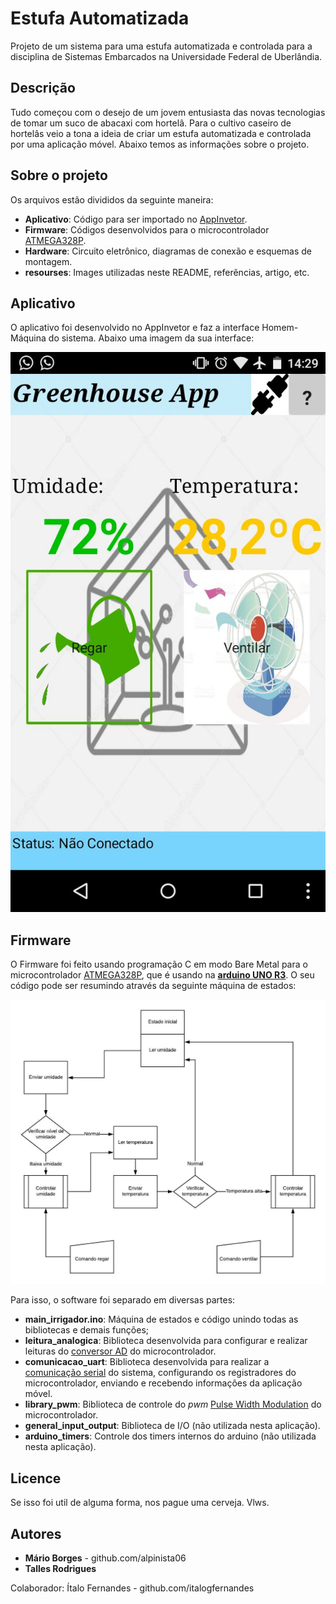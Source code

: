# Estufa Automatizada
Projeto de um sistema para uma estufa automatizada e controlada para a disciplina de Sistemas Embarcados na Universidade Federal de Uberlândia.

## Descrição

Tudo começou com o desejo de um jovem entusiasta das novas tecnologias de tomar um suco de abacaxi com hortelâ. Para o cultivo caseiro de hortelâs veio a tona a ideia de criar um estufa automatizada e controlada por uma aplicação móvel. Abaixo temos as informações sobre o projeto.  

## Sobre o projeto

Os arquivos estão divididos da seguinte maneira:
* **Aplicativo**: Código para ser importado no [AppInvetor](http://appinventor.mit.edu/explore/).
* **Firmware**: Códigos desenvolvidos para o microcontrolador [ATMEGA328P](https://www.microchip.com/wwwproducts/en/ATmega328P).
* **Hardware**: Circuito eletrônico, diagramas de conexão e esquemas de montagem.
* **resourses**: Images utilizadas neste README, referências, artigo, etc.

## Aplicativo

O aplicativo foi desenvolvido no AppInvetor e faz a interface Homem-Máquina do sistema. Abaixo uma imagem da sua interface:

![](print_do_app.jpeg)

## Firmware

O Firmware foi feito usando programação C em modo Bare Metal para o microcontrolador [ATMEGA328P](https://www.microchip.com/wwwproducts/en/ATmega328P), que é usando na [**arduino UNO R3**](https://www.arduino.cc/). O seu código pode ser resumindo através da seguinte máquina de estados:

![](Maquina_de_estados_Estufa_controlada.jpg)

Para isso, o software foi separado em diversas partes:
* **main_irrigador.ino**: Máquina de estados e código unindo todas as bibliotecas e demais funções;
* **leitura_analogica**: Biblioteca desenvolvida para configurar e realizar leituras do [conversor AD](https://pt.wikipedia.org/wiki/Conversor_anal%C3%B3gico-digital) do microcontrolador.
* **comunicacao_uart**: Biblioteca desenvolvida para realizar a [comunicação serial](https://pt.wikipedia.org/wiki/Comunica%C3%A7%C3%A3o_serial) do sistema, configurando os registradores do microcontrolador, enviando e recebendo informações da aplicação móvel.
* **library_pwm**: Biblioteca de controle do *pwm* [Pulse Width Modulation](https://pt.wikipedia.org/wiki/Modula%C3%A7%C3%A3o_por_largura_de_pulso) do microcontrolador.
* **general_input_output**: Biblioteca de I/O (não utilizada nesta aplicação).
* **arduino_timers**: Controle dos timers internos do arduino (não utilizada nesta aplicação).

## Licence





Se isso foi util de alguma forma, nos pague uma cerveja. Vlws.

## Autores

* **Mário Borges** - github.com/alpinista06
* **Talles Rodrigues**

Colaborador: Ítalo Fernandes - github.com/italogfernandes
